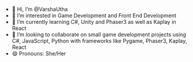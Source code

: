 - 👋 Hi, I’m @VarshaUtha
- 👀 I’m interested in Game Development and Front End Development
- 🌱 I’m currently learning C#, Unity and Phaser3 as well as Kaplay in React 
- 💞️ I’m looking to collaborate on small game development projects using C#, JavaScript, Python with frameworks like Pygame, Phaser3, Kaplay, React
- 😄 Pronouns: She/Her
